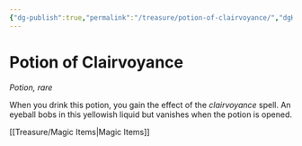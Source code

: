 ```yaml
---
{"dg-publish":true,"permalink":"/treasure/potion-of-clairvoyance/","dgHomeLink":false,"dgPassFrontmatter":true}
---
```



# Potion of Clairvoyance

*Potion, rare*

When you drink this potion, you gain the effect of the *clairvoyance* spell. An eyeball bobs in this yellowish liquid but vanishes when the potion is opened.


[[Treasure/Magic Items|Magic Items]]